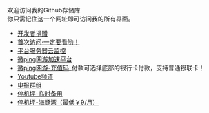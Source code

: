 欢迎访问我的Github存储库<br>你只需记住这一个网址即可访问我的所有界面。
- <a target="_blank" href="http://t.cn/E77RgVA">开发者捐赠</a>
- <a target="_blank" href="https://1187558419.github.io/first-visit/">首次访问·一定要看哟！</a>
- <a target="_blank" href="http://monitor.vpnnet.win/">平台服务器云监控</a>
- <a target="_blank" href="http://vpnnet.win/">微ping网游加速平台</a>
- <a target="_blank" href="https://selly.gg/u/wang2018/">微ping网游-充值码</a>_付款可选择底部的银行卡付款，支持普通银联卡！
- <a target="_blank" href="https://www.youtube.com/channel/UCXhWKWQ-n4ktWKp4zQAGdTw">Youtube频道</a>
- <a target="_blank" href="https://t.me/joinchat/JJVz3RGJmQHqSmoBJdNSNA">电报群组</a>
- <a target="_blank" href="http://blog.vpnnet.win/index.php/2018/07/15/%E5%85%B1%E4%BA%AB%E5%B8%90%E5%8F%B7/">停机坪-临时备用</a>
- <a target="_blank" href="https://cove.cloud/auth/register?affid=2406">停机坪-海豚湾（最低￥9/月）</a>

